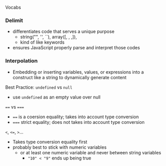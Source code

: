 Vocabs
### Delimit
  * differentiates code that serves a unique purpose
    * string("", '', ``), array([, , ,]), 
    * kind of like keywords
  * ensures JavaScript properly parse and interpret those codes

### Interpolation
  * Embedding or inserting variables, values, or expressions into a construct like a string to dynamically generate content

Best Practice:
`undefined` vs `null`
  * use `undefined` as an empty value over null

`==` vs `===`
  * `==` is a coersion equality; takes into account type conversion
  * `===` strict equality; does not takes into account type conversion

`<`, `<=`, `>`...
  * Takes type conversion equality first
  * probably best to stick with numeric variables
    * or at least one numeric variable and never between string variables
      * `"10" < "9"` ends up being true
